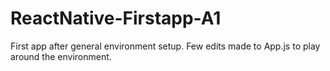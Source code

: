 # ReactNative-Firstapp-A1
First app after general environment setup. Few edits made to App.js to play around the environment.
